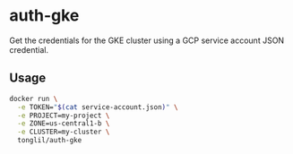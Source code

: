 # auth-gke

Get the credentials for the GKE cluster using a GCP service account JSON credential.

## Usage

```sh
docker run \
  -e TOKEN="$(cat service-account.json)" \
  -e PROJECT=my-project \
  -e ZONE=us-central1-b \
  -e CLUSTER=my-cluster \
  tonglil/auth-gke
```
